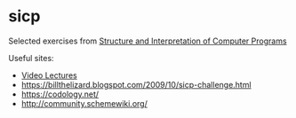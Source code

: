 # sicp
Selected exercises from [Structure and Interpretation of Computer Programs](https://mitpress.mit.edu/sites/default/files/sicp/full-text/book/book.html)

Useful sites:
* [Video Lectures](https://ocw.mit.edu/courses/electrical-engineering-and-computer-science/6-001-structure-and-interpretation-of-computer-programs-spring-2005/video-lectures/)
* https://billthelizard.blogspot.com/2009/10/sicp-challenge.html
* https://codology.net/
* http://community.schemewiki.org/